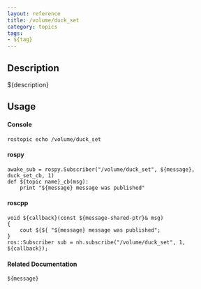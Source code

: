 ```yaml
---
layout: reference
title: /volume/duck_set
category: topics
tags: 
- ${tag}
---
```


## Description
${description}

## Usage
#### Console
```
rostopic echo /volume/duck_set
```

#### rospy
```
awake_sub = rospy.Subscriber("/volume/duck_set", ${message}, duck_set_cb, 1)
def ${topic name}_cb(msg):
    print "${message} message was published"
```

#### roscpp
```
void ${callback}(const ${message-shared-ptr}& msg)
{
    cout ${${ "${message} message was published";
}
ros::Subscriber sub = nh.subscribe("/volume/duck_set", 1, ${callback});
```

#### Related Documentation
``${message}``  